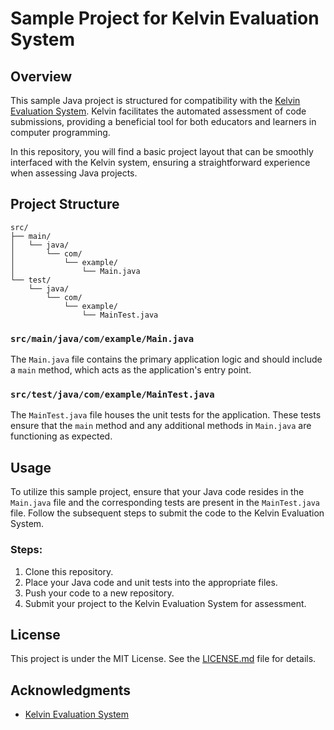 # Sample Project for Kelvin Evaluation System

## Overview

This sample Java project is structured for compatibility with the [Kelvin Evaluation System](https://github.com/mrlvsb/kelvin). Kelvin facilitates the automated assessment of code submissions, providing a beneficial tool for both educators and learners in computer programming.

In this repository, you will find a basic project layout that can be smoothly interfaced with the Kelvin system, ensuring a straightforward experience when assessing Java projects.

## Project Structure

```
src/
├── main/
│   └── java/
│       └── com/
│           └── example/
│               └── Main.java
└── test/
    └── java/
        └── com/
            └── example/
                └── MainTest.java
```

### `src/main/java/com/example/Main.java`

The `Main.java` file contains the primary application logic and should include a `main` method, which acts as the application's entry point.

### `src/test/java/com/example/MainTest.java`

The `MainTest.java` file houses the unit tests for the application. These tests ensure that the `main` method and any additional methods in `Main.java` are functioning as expected.

## Usage

To utilize this sample project, ensure that your Java code resides in the `Main.java` file and the corresponding tests are present in the `MainTest.java` file. Follow the subsequent steps to submit the code to the Kelvin Evaluation System.

### Steps:

1. Clone this repository.
2. Place your Java code and unit tests into the appropriate files.
3. Push your code to a new repository.
4. Submit your project to the Kelvin Evaluation System for assessment.

## License

This project is under the MIT License. See the [LICENSE.md](LICENSE.md) file for details.

## Acknowledgments

- [Kelvin Evaluation System](https://github.com/mrlvsb/kelvin)
